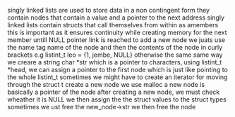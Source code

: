singly linked lists are used to store data in a non contingent form
they contain nodes that contain a value and a pointer to the next address
singly linked lists contain structs that call themselves from within as amembers
this is important as it ensures continuity while creating memory for the next member untill NULL pointer link is reached
to add a new node we juats use the name tag name of the node and then the contents of the node in curly brackets e.g listint_t leo = {1, jembe, NULL}
otherwise  the same same way we creare a string char *str which is a pointer to characters, using listint_t *head, we can assign a pointer to the first node which is just like pointing to the whole listint_t
sometimes we might have to create an iterator for moving through the struct
t create a new node we use malloc
a new node is basically a pointer of the node
after creating a new node, we must check wheather it is NULL
we then assign the the struct values to the struct types
sometimes we  ust free the new_node->str
we then free the node
